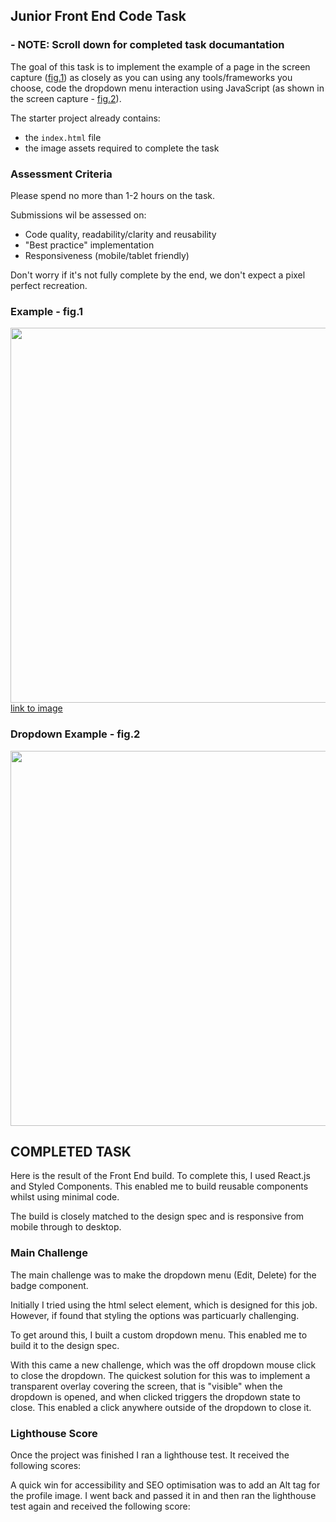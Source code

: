 ## Junior Front End Code Task

### - NOTE: Scroll down for completed task documantation

The goal of this task is to implement the example of a page in the screen capture ([fig.1](#example---fig1)) as closely as you can using any tools/frameworks you choose, code the dropdown menu interaction using JavaScript (as shown in the screen capture - [fig.2](#dropdown-example---fig2)).

The starter project already contains:
  - the `index.html` file
  - the image assets required to complete the task

### Assessment Criteria

Please spend no more than 1-2 hours on the task.

Submissions wil be assessed on:
- Code quality, readability/clarity and reusability
- "Best practice" implementation
- Responsiveness (mobile/tablet friendly)

Don't worry if it's not fully complete by the end, we don't expect a pixel perfect recreation.

### Example - fig.1
<img src="./assets/examples/example.png" width="600">
<a href="./assets/examples/example.png">link to image</a>

### Dropdown Example - fig.2
<img src="./assets/examples/dropdown-example.gif" width="600">


## COMPLETED TASK

Here is the result of the Front End build. To complete this, I used React.js and Styled Components. This enabled me to build reusable components whilst using minimal code.

The build is closely matched to the design spec and is responsive from mobile through to desktop.

### Main Challenge

The main challenge was to make the dropdown menu (Edit, Delete) for the badge component. 

Initially I tried using the html select element, which is designed for this job. However, if found that styling the options was particuarly challenging. 

To get around this, I built a custom dropdown menu. This enabled me to build it to the design spec. 

With this came a new challenge, which was the off dropdown mouse click to close the dropdown. The quickest solution for this was to implement a transparent overlay  covering the screen, that is "visible" when the dropdown is opened, and when clicked triggers the dropdown state to close. This enabled a click anywhere outside of the dropdown to close it.

### Lighthouse Score

Once the project was finished I ran a lighthouse test. It received the following scores:

A quick win for accessibility and SEO optimisation was to add an Alt tag for the profile image. I went back and passed it in and then ran the lighthouse test again and received the following score:



